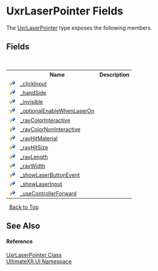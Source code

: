# UxrLaserPointer Fields
 

The <a href="T_UltimateXR_UI_UxrLaserPointer">UxrLaserPointer</a> type exposes the following members.


## Fields
&nbsp;<table><tr><th></th><th>Name</th><th>Description</th></tr><tr><td>![Protected field](media/protfield.gif "Protected field")</td><td><a href="F_UltimateXR_UI_UxrLaserPointer__clickInput">_clickInput</a></td><td /></tr><tr><td>![Protected field](media/protfield.gif "Protected field")</td><td><a href="F_UltimateXR_UI_UxrLaserPointer__handSide">_handSide</a></td><td /></tr><tr><td>![Protected field](media/protfield.gif "Protected field")</td><td><a href="F_UltimateXR_UI_UxrLaserPointer__invisible">_invisible</a></td><td /></tr><tr><td>![Protected field](media/protfield.gif "Protected field")</td><td><a href="F_UltimateXR_UI_UxrLaserPointer__optionalEnableWhenLaserOn">_optionalEnableWhenLaserOn</a></td><td /></tr><tr><td>![Protected field](media/protfield.gif "Protected field")</td><td><a href="F_UltimateXR_UI_UxrLaserPointer__rayColorInteractive">_rayColorInteractive</a></td><td /></tr><tr><td>![Protected field](media/protfield.gif "Protected field")</td><td><a href="F_UltimateXR_UI_UxrLaserPointer__rayColorNonInteractive">_rayColorNonInteractive</a></td><td /></tr><tr><td>![Protected field](media/protfield.gif "Protected field")</td><td><a href="F_UltimateXR_UI_UxrLaserPointer__rayHitMaterial">_rayHitMaterial</a></td><td /></tr><tr><td>![Protected field](media/protfield.gif "Protected field")</td><td><a href="F_UltimateXR_UI_UxrLaserPointer__rayHitSize">_rayHitSize</a></td><td /></tr><tr><td>![Protected field](media/protfield.gif "Protected field")</td><td><a href="F_UltimateXR_UI_UxrLaserPointer__rayLength">_rayLength</a></td><td /></tr><tr><td>![Protected field](media/protfield.gif "Protected field")</td><td><a href="F_UltimateXR_UI_UxrLaserPointer__rayWidth">_rayWidth</a></td><td /></tr><tr><td>![Protected field](media/protfield.gif "Protected field")</td><td><a href="F_UltimateXR_UI_UxrLaserPointer__showLaserButtonEvent">_showLaserButtonEvent</a></td><td /></tr><tr><td>![Protected field](media/protfield.gif "Protected field")</td><td><a href="F_UltimateXR_UI_UxrLaserPointer__showLaserInput">_showLaserInput</a></td><td /></tr><tr><td>![Protected field](media/protfield.gif "Protected field")</td><td><a href="F_UltimateXR_UI_UxrLaserPointer__useControllerForward">_useControllerForward</a></td><td /></tr></table>&nbsp;
<a href="#uxrlaserpointer-fields">Back to Top</a>

## See Also


#### Reference
<a href="T_UltimateXR_UI_UxrLaserPointer">UxrLaserPointer Class</a><br /><a href="N_UltimateXR_UI">UltimateXR.UI Namespace</a><br />